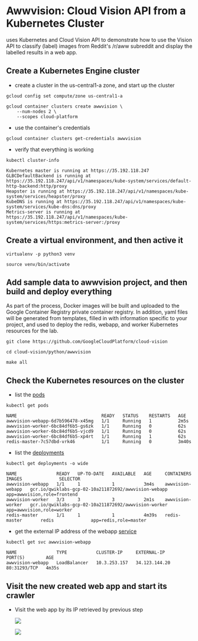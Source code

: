 # Awwvision: Cloud Vision API from a Kubernetes Cluster
uses Kubernetes and Cloud Vision API to demonstrate how to use the Vision API to classify (label) images from Reddit's /r/aww subreddit and display the labelled results in a web app.

## Create a Kubernetes Engine cluster
* create a cluster in the us-central1-a zone, and start up the cluster

```
gcloud config set compute/zone us-central1-a

gcloud container clusters create awwvision \
    --num-nodes 2 \
    --scopes cloud-platform
```

* use the container's credentials

```
gcloud container clusters get-credentials awwvision
```

* verify that everything is working

```
kubectl cluster-info

Kubernetes master is running at https://35.192.118.247
GLBCDefaultBackend is running at https://35.192.118.247/api/v1/namespaces/kube-system/services/default-http-backend:http/proxy
Heapster is running at https://35.192.118.247/api/v1/namespaces/kube-system/services/heapster/proxy
KubeDNS is running at https://35.192.118.247/api/v1/namespaces/kube-system/services/kube-dns:dns/proxy
Metrics-server is running at https://35.192.118.247/api/v1/namespaces/kube-system/services/https:metrics-server:/proxy
```

## Create a virtual environment, and then active it

```
virtualenv -p python3 venv

source venv/bin/activate
```

## Add sample data to awwvision project, and then build and deploy everything
As part of the process, Docker images will be built and uploaded to the Google Container Registry private container registry. In addition, yaml files will be generated from templates, filled in with information specific to your project, and used to deploy the redis, webapp, and worker Kubernetes resources for the lab.

```
git clone https://github.com/GoogleCloudPlatform/cloud-vision

cd cloud-vision/python/awwvision

make all
```

## Check the Kubernetes resources on the cluster
* list the [pods](https://kubernetes.io/docs/concepts/workloads/pods/pod)

```
kubectl get pods

NAME                                READY   STATUS    RESTARTS   AGE
awwvision-webapp-6d7b596478-x45mg   1/1     Running   1          2m5s
awwvision-worker-6bc84df6b5-gs6zk   1/1     Running   0          62s
awwvision-worker-6bc84df6b5-vjcd9   1/1     Running   0          62s
awwvision-worker-6bc84df6b5-xp4rt   1/1     Running   1          62s
redis-master-7c57dbd-vrk46          1/1     Running   0          3m40s
```

* list the [deployments](https://kubernetes.io/docs/concepts/workloads/controllers/deployment)

```
kubectl get deployments -o wide

NAME               READY   UP-TO-DATE   AVAILABLE   AGE     CONTAINERS         IMAGES              SELECTOR
awwvision-webapp   1/1     1            1           3m4s    awwvision-webapp   gcr.io/qwiklabs-gcp-02-10a211872692/awwvision-webapp   app=awwvision,role=frontend
awwvision-worker   3/3     3            3           2m1s    awwvision-worker   gcr.io/qwiklabs-gcp-02-10a211872692/awwvision-worker   app=awwvision,role=worker
redis-master       1/1     1            1           4m39s   redis-master       redis              app=redis,role=master
```

* get the external IP address of the webapp [service](https://kubernetes.io/docs/concepts/services-networking/service)

```
kubectl get svc awwvision-webapp

NAME               TYPE           CLUSTER-IP     EXTERNAL-IP     PORT(S)        AGE
awwvision-webapp   LoadBalancer   10.3.253.157   34.123.144.20   80:31293/TCP   4m35s
```

## Visit the new created web app and start its crawler
* Visit the web app by its IP retrieved by previous step

    ![](https://i.imgur.com/bDUBCXE.png)

    ![](https://i.imgur.com/uTE26Mk.png)

